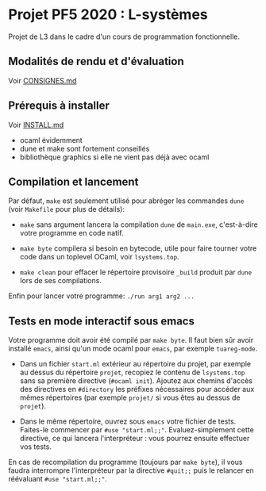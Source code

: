 Projet PF5 2020 : L-systèmes
============================
Projet de L3 dans le cadre d'un cours de programmation fonctionnelle.

## Modalités de rendu et d'évaluation

Voir [CONSIGNES.md](CONSIGNES.md)

## Prérequis à installer

Voir [INSTALL.md](../INSTALL.md)

  - ocaml évidemment
  - dune et make sont fortement conseillés
  - bibliothèque graphics si elle ne vient pas déjà avec ocaml

## Compilation et lancement

Par défaut, `make` est seulement utilisé pour abréger les commandes `dune` (voir `Makefile` pour plus de détails):

  - `make` sans argument lancera la compilation `dune` de `main.exe`,
    c'est-à-dire votre programme en code natif.

  - `make byte` compilera si besoin en bytecode, utile pour faire
    tourner votre code dans un toplevel OCaml, voir `lsystems.top`.

  - `make clean` pour effacer le répertoire provisoire `_build` 
    produit par `dune` lors de ses compilations.

Enfin pour lancer votre programme: `./run arg1 arg2 ...`

## Tests en mode interactif sous emacs

Votre programme doit avoir été compilé par `make byte`. Il faut bien sûr avoir installé `emacs`, 
ainsi qu'un mode ocaml pour `emacs`,  par exemple `tuareg-mode`.
  
  - Dans un fichier `start.ml` extérieur au répertoire du projet, par exemple
    au dessus du répertoire `projet`, recopiez le contenu de `lsystems.top`
    sans sa première directive  (`#ocaml init`). Ajoutez aux chemins d'accès
    des directives en `#directory` les préfixes nécessaires pour accéder aux
    mêmes répertoires (par exemple `projet/` si vous êtes au dessus de `projet`).

  - Dans le même répertoire, ouvrez sous `emacs` votre fichier de tests. Faites-le
    commencer par `#use "start.ml;;"`. Evaluez-simplement cette directive, ce qui
    lancera l'interpréteur : vous pourrez ensuite effectuer vos tests. 

En cas de recompilation du programme (toujours par `make byte`), il vous
faudra interrompre l'interpréteur par la directive `#quit;;` puis le relancer
en réévaluant `#use "start.ml;;"`.

  
